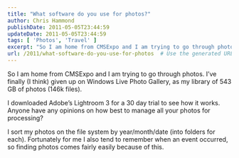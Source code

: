 ```yaml
---
title: "What software do you use for photos?"
author: Chris Hammond
publishDate: 2011-05-05T23:44:59
updateDate: 2011-05-05T23:44:59
tags: [ 'Photos', 'Travel' ]
excerpt: "So I am home from CMSExpo and I am trying to go through photos. I’ve finally (I think) given up on Windows Live Photo Gallery, as my library of 543 GB of photos (146k files).  I downloaded Adobe’s Lightroom 3 for a 30 day trial to see how it works. Anyone have any opinions on how best to manage all your photos for processing?  I sort my photos on the file system by year/month/date (into folders for each). Fortunately for me I also tend to remember when an event occurred, so finding photos comes fairly easily because of this."
url: /2011/what-software-do-you-use-for-photos  # Use the generated URL with year
---
```

<p>So I am home from CMSExpo and I am trying to go through photos. I’ve finally (I think) given up on Windows Live Photo Gallery, as my library of 543 GB of photos (146k files).</p>  <p>I downloaded Adobe’s Lightroom 3 for a 30 day trial to see how it works. Anyone have any opinions on how best to manage all your photos for processing?</p>  <p>I sort my photos on the file system by year/month/date (into folders for each). Fortunately for me I also tend to remember when an event occurred, so finding photos comes fairly easily because of this.</p>
